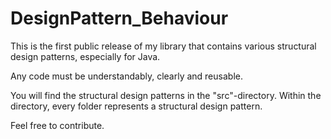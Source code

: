 # DesignPattern_Behaviour
This is the first public release of my library that contains various structural design patterns, especially for Java.

Any code must be understandably, clearly and reusable.

You will find the structural design patterns in the "src"-directory. Within the directory, every folder represents a structural design pattern.

Feel free to contribute.
